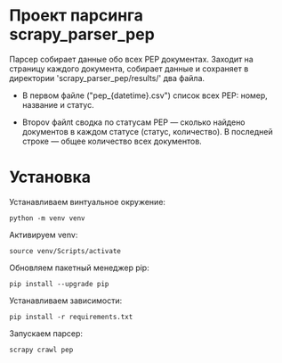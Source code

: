 # Проект парсинга scrapy_parser_pep
Парсер собирает данные обо всех PEP документах. Заходит на страницу каждого документа,
собирает данные и сохраняет в директории 'scrapy_parser_pep/results/' два файла.

 - В первом файле ("pep_{datetime}.csv") список всех PEP: номер, название и статус.

 - Второv файлt сводка по статусам PEP — сколько найдено документов в каждом статусе (статус, количество). В последней строке — общее количество всех документов.

# Установка

Устанавливаем винтуальное окружение:

```
python -m venv venv
```

Активируем venv:

```
source venv/Scripts/activate
```

Обновляем пакетный менеджер pip:

```
pip install --upgrade pip
```

Устанавливаем зависимости:

```
pip install -r requirements.txt
```

Запускаем парсер:

```
scrapy crawl pep
```